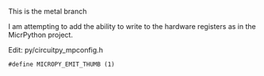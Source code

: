 This is the metal branch

I am attempting to add the ability to write to the hardware registers as in the MicrPython project.

Edit: py/circuitpy_mpconfig.h

	#define MICROPY_EMIT_THUMB (1) 
